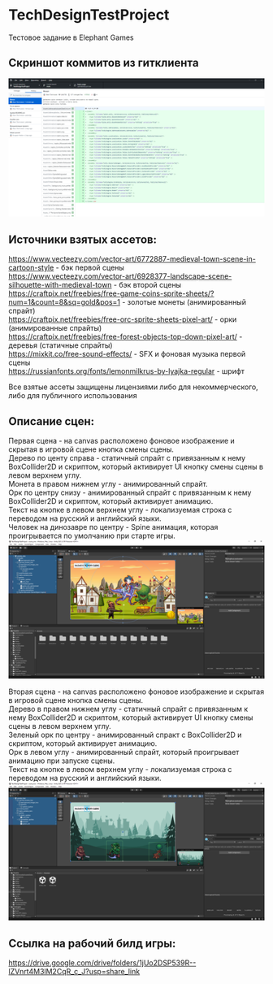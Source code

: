 # TechDesignTestProject
Тестовое задание в Elephant Games

## Скриншот коммитов из гитклиента
![Alt text](Imagesforreadme/gitclient.png)

## Источники взятых ассетов:
https://www.vecteezy.com/vector-art/6772887-medieval-town-scene-in-cartoon-style - бэк первой сцены  
https://www.vecteezy.com/vector-art/6928377-landscape-scene-silhouette-with-medieval-town - бэк второй сцены  
https://craftpix.net/freebies/free-game-coins-sprite-sheets/?num=1&count=8&sq=gold&pos=1 - золотые монеты (анимированный спрайт)  
https://craftpix.net/freebies/free-orc-sprite-sheets-pixel-art/ - орки (анимированные спрайты)  
https://craftpix.net/freebies/free-forest-objects-top-down-pixel-art/ - деревья (статичные спрайты)  
https://mixkit.co/free-sound-effects/ - SFX и фоновая музыка первой сцены  
https://russianfonts.org/fonts/lemonmilkrus-by-lyajka-regular - шрифт  

Все взятые ассеты защищены лицензиями либо для некоммерческого, либо для публичного использования

## Описание сцен:
Первая сцена - на canvas расположено фоновое изображение и скрытая в игровой сцене кнопка смены сцены.  
Дерево по центу справа - статичный спрайт с привязанным к нему BoxCollider2D и скриптом, который активирует UI кнопку смены сцены в левом верхнем углу.  
Монета в правом нижнем углу - анимированный спрайт.  
Орк по центру снизу - анимированный спрайт с привязанным к нему BoxCollider2D и скриптом, который активирует анимацию.  
Текст на кнопке в левом верхнем углу - локализуемая строка с переводом на русский и английский языки.  
Человек на динозавре по центру - Spine анимация, которая проигрывается по умолчанию при старте игры.  
![Alt text](Imagesforreadme/sceneone.png)

Вторая сцена - на canvas расположено фоновое изображение и скрытая в игровой сцене кнопка смены сцены.  
Дерево в правом нижнем углу - статичный спрайт с привязанным к нему BoxCollider2D и скриптом, который активирует UI кнопку смены сцены в левом верхнем углу.  
Зеленый орк по центру - анимированный спракт с BoxCollider2D и скриптом, который активирует анимацию.  
Орк в левом углу - анимированный спрайт, который проигрывает анимацию при запуске сцены.  
Текст на кнопке в левом верхнем углу - локализуемая строка с переводом на русский и английский языки.  
![Alt text](Imagesforreadme/scenetwo.png)

## Ссылка на рабочий билд игры:
https://drive.google.com/drive/folders/1jUo2DSP539R--lZVnrt4M3lM2CqR_c_J?usp=share_link